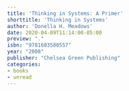```yaml
---
title: 'Thinking in Systems: A Primer'
shorttitle: 'Thinking in Systems'
author: 'Donella H. Meadows'
date: 2020-04-09T11:14:00-05:00
preview: "."
isbn: "9781603580557"
year: "2008"
publisher: "Chelsea Green Publishing"
categories: 
- books
- unread
---
```

